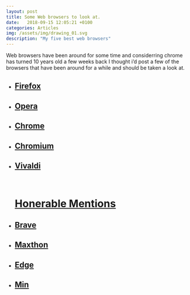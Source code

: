 ```yaml
---
layout: post
title: Some Web browsers to look at.
date:   2018-09-15 12:05:21 +0100
categories: Articles
img: /assets/img/drawing_01.svg
description: "My five best web browsers"
---
```



<p>Web browsers have been around for some time and considerring chrome has turned 10 years old a few weeks back I thought i’d post a few of the browsers that have been around for a while and should be taken a look at.</p>


<ul>


<li>
<a href="https://www.mozilla.org/en-US/firefox/" target="_blank"><h2>Firefox</h2></a>
</li>

<li>
<a href="https://www.opera.com/" target="_blank"><h2>Opera</h2></a>
</li>

<li>
<a href="https://www.google.com/chrome/" target="_blank"><h2>Chrome</h2></a>
</li>

<li>
<a href="https://www.chromium.org/Home" target="_blank"><h2>Chromium</h2></a>
</li>


<li>
<a href="https://vivaldi.com/" target="_blank"><h2>Vivaldi</h2></a>
</li>

<br>
<h1><u>Honerable Mentions</u></h1>


<li>
<a href="https://brave.com/" target="_blank"><h2>Brave</h2></a>
</li>


<li>
<a href="http://www.maxthon.com/" target="_blank"><h2>Maxthon</h2>
</a>
</li>

<li>
<a href="https://www.microsoft.com/en-us/windows/microsoft-edge"><h2>Edge</h2></a>
</li>

<li> <a href="https://minbrowser.github.io/min/tour/"><h2>Min</h2></a></li>


</ul>
